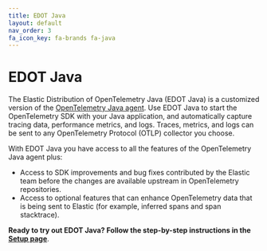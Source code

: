 ```yaml
---
title: EDOT Java
layout: default
nav_order: 3
fa_icon_key: fa-brands fa-java
---
```


# EDOT Java

The Elastic Distribution of OpenTelemetry Java (EDOT Java) is a customized version of the [OpenTelemetry Java agent](https://github.com/open-telemetry/opentelemetry-java-instrumentation). Use EDOT Java to start the OpenTelemetry SDK with your Java application, and automatically capture tracing data, performance metrics, and logs. Traces, metrics, and logs can be sent to any OpenTelemetry Protocol (OTLP) collector you choose.

With EDOT Java you have access to all the features of the OpenTelemetry Java agent plus:

- Access to SDK improvements and bug fixes contributed by the Elastic team before the changes are available upstream in OpenTelemetry repositories.
- Access to optional features that can enhance OpenTelemetry data that is being sent to Elastic (for example, inferred spans and span stacktrace).

**Ready to try out EDOT Java? Follow the step-by-step instructions in the [Setup page](./setup/index)**.
